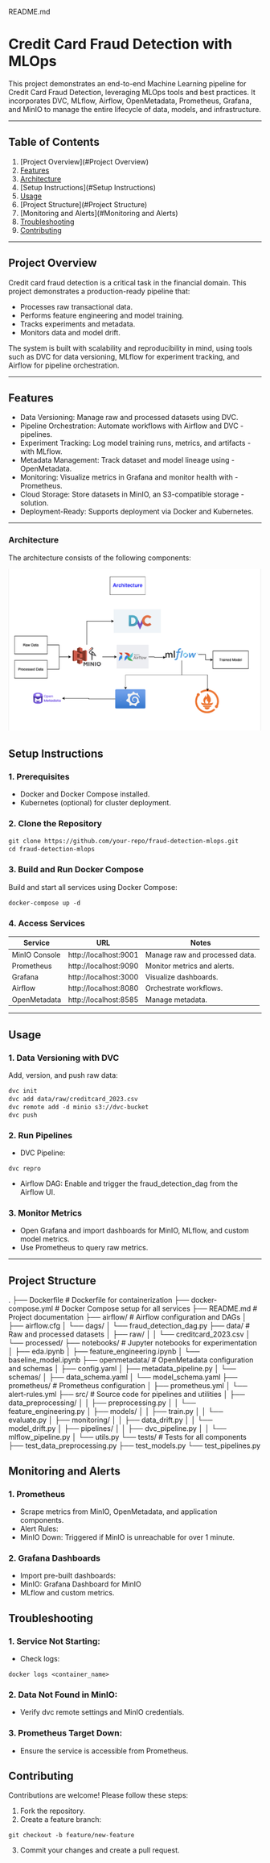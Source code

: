 README.md

# Credit Card Fraud Detection with MLOps

This project demonstrates an end-to-end Machine Learning pipeline for Credit Card Fraud Detection, leveraging MLOps tools and best practices. It incorporates DVC, MLflow, Airflow, OpenMetadata, Prometheus, Grafana, and MinIO to manage the entire lifecycle of data, models, and infrastructure.

---

## Table of Contents

1. [Project Overview](#Project Overview)
2. [Features](#Features)
3. [Architecture](#Architecture)
4. [Setup Instructions](#Setup Instructions)
5. [Usage](#Usage)
6. [Project Structure](#Project Structure)
7. [Monitoring and Alerts](#Monitoring and Alerts)
8. [Troubleshooting](#Troubleshooting)
9. [Contributing](#Contributing)

---

## Project Overview

Credit card fraud detection is a critical task in the financial domain. This project demonstrates a production-ready pipeline that:

- Processes raw transactional data.
- Performs feature engineering and model training.
- Tracks experiments and metadata.
- Monitors data and model drift.

The system is built with scalability and reproducibility in mind, using tools such as DVC for data versioning, MLflow for experiment tracking, and Airflow for pipeline orchestration.

---

## Features

- Data Versioning: Manage raw and processed datasets using DVC.
- Pipeline Orchestration: Automate workflows with Airflow and DVC - pipelines.
- Experiment Tracking: Log model training runs, metrics, and artifacts - with MLflow.
- Metadata Management: Track dataset and model lineage using - OpenMetadata.
- Monitoring: Visualize metrics in Grafana and monitor health with - Prometheus.
- Cloud Storage: Store datasets in MinIO, an S3-compatible storage - solution.
- Deployment-Ready: Supports deployment via Docker and Kubernetes.

---

### Architecture

The architecture consists of the following components:

![Architectural Diagram](Architecture.png)

## Setup Instructions

### 1. Prerequisites

- Docker and Docker Compose installed.
- Kubernetes (optional) for cluster deployment.

### 2. Clone the Repository

```
git clone https://github.com/your-repo/fraud-detection-mlops.git
cd fraud-detection-mlops
```

### 3. Build and Run Docker Compose

Build and start all services using Docker Compose:

```
docker-compose up -d
```

### 4. Access Services


| Service | URL | Notes |
| ---------------------------------------------------------------------- | --- | --- |
| MinIO Console |  http://localhost:9001  |  Manage raw and processed data.                                                                 |
| Prometheus | http://localhost:9090  | Monitor metrics and alerts.                                                                  |
| Grafana | http://localhost:3000 |  Visualize dashboards.
| Airflow | http://localhost:8080 |  Orchestrate workflows.                                                                |
| OpenMetadata |   http://localhost:8585 |  Manage metadata.               |                                                                  |

---

## Usage

### 1. Data Versioning with DVC

Add, version, and push raw data:

```
dvc init
dvc add data/raw/creditcard_2023.csv
dvc remote add -d minio s3://dvc-bucket
dvc push
```

### 2. Run Pipelines

- DVC Pipeline:

```
dvc repro
```

- Airflow DAG:
  Enable and trigger the fraud_detection_dag from the Airflow UI.

### 3. Monitor Metrics

- Open Grafana and import dashboards for MinIO, MLflow, and custom model metrics.
- Use Prometheus to query raw metrics.

---

## Project Structure

.
├── Dockerfile                           # Dockerfile for containerization
├── docker-compose.yml                   # Docker Compose setup for all services
├── README.md                            # Project documentation
├── airflow/                             # Airflow configuration and DAGs
│   ├── airflow.cfg
│   └── dags/
│       └── fraud_detection_dag.py
├── data/                                # Raw and processed datasets
│   ├── raw/
│   │   └── creditcard_2023.csv
│   └── processed/
├── notebooks/                           # Jupyter notebooks for experimentation
│   ├── eda.ipynb
│   ├── feature_engineering.ipynb
│   └── baseline_model.ipynb
├── openmetadata/                        # OpenMetadata configuration and schemas
│   ├── config.yaml
│   ├── metadata_pipeline.py
│   └── schemas/
│       ├── data_schema.yaml
│       └── model_schema.yaml
├── prometheus/                          # Prometheus configuration
│   ├── prometheus.yml
│   └── alert-rules.yml
├── src/                                 # Source code for pipelines and utilities
│   ├── data_preprocessing/
│   │   ├── preprocessing.py
│   │   └── feature_engineering.py
│   ├── models/
│   │   ├── train.py
│   │   └── evaluate.py
│   ├── monitoring/
│   │   ├── data_drift.py
│   │   └── model_drift.py
│   ├── pipelines/
│   │   ├── dvc_pipeline.py
│   │   └── mlflow_pipeline.py
│   └── utils.py
└── tests/                               # Tests for all components
    ├── test_data_preprocessing.py
    ├── test_models.py
    └── test_pipelines.py

## Monitoring and Alerts

### 1. Prometheus

- Scrape metrics from MinIO, OpenMetadata, and application components.
- Alert Rules:
- MinIO Down: Triggered if MinIO is unreachable for over 1 minute.

### 2. Grafana Dashboards

- Import pre-built dashboards:
- MinIO: Grafana Dashboard for MinIO
- MLflow and custom metrics.

## Troubleshooting

### 1.  Service Not Starting:

- Check logs:

```
docker logs <container_name>
```

### 2. Data Not Found in MinIO:

- Verify dvc remote settings and MinIO credentials.

### 3.  Prometheus Target Down:

- Ensure the service is accessible from Prometheus.

## Contributing

Contributions are welcome! Please follow these steps:

1. Fork the repository.
2. Create a feature branch:

```
git checkout -b feature/new-feature
```

3. Commit your changes and create a pull request.
